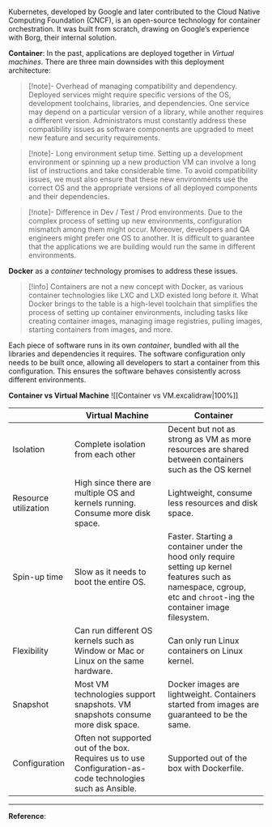 Kubernetes, developed by Google and later contributed to the Cloud Native Computing Foundation (CNCF), is an open-source technology for container orchestration. It was built from scratch, drawing on Google’s experience with Borg, their internal solution.

**Container**: 
In the past, applications are deployed together in *Virtual machines*. There are three main downsides with this deployment architecture:

> [!note]- Overhead of managing compatibility and dependency.
> Deployed services might require specific versions of the OS, development toolchains, libraries, and dependencies. One service may depend on a particular version of a library, while another requires a different version. Administrators must constantly address these compatibility issues as software components are upgraded to meet new feature and security requirements.

> [!note]- Long environment setup time.
> Setting up a development environment or spinning up a new production VM can involve a long list of instructions and take considerable time. To avoid compatibility issues, we must also ensure that these new environments use the correct OS and the appropriate versions of all deployed components and their dependencies.

> [!note]- Difference in Dev / Test / Prod environments. 
> Due to the complex process of setting up new environments, configuration mismatch among them might occur. Moreover, developers and QA engineers might prefer one OS to another. It is difficult to guarantee that the applications we are building would run the same in different environments.

**Docker** as a *container* technology promises to address these issues. 
>[!info] 
>Containers are not a new concept with Docker, as various container technologies like LXC and LXD existed long before it. What Docker brings to the table is a high-level toolchain that simplifies the process of setting up container environments, including tasks like creating container images, managing image registries, pulling images, starting containers from images, and more.

Each piece of software runs in its own *container*, bundled with all the libraries and dependencies it requires. The software configuration only needs to be built once, allowing all developers to start a container from this configuration. This ensures the software behaves consistently across different environments.

**Container vs Virtual Machine**
![[Container vs VM.excalidraw|100%]]

|                      | Virtual Machine                                                                                            | Container                                                                                                                                                           |
| -------------------- | ---------------------------------------------------------------------------------------------------------- | ------------------------------------------------------------------------------------------------------------------------------------------------------------------- |
| Isolation            | Complete isolation from each other                                                                         | Decent but not as strong as VM as more resources are shared between containers such as the OS kernel                                                                |
| Resource utilization | High since there are multiple OS and kernels running. Consume more disk space.                             | Lightweight, consume less resources and disk space.                                                                                                                 |
| Spin-up time         | Slow as it needs to boot the entire OS.                                                                    | Faster. Starting a container under the hood only require setting up kernel features such as namespace, cgroup, etc and `chroot`-ing the container image filesystem. |
| Flexibility          | Can run different OS kernels such as Window or Mac or Linux on the same hardware.                          | Can only run Linux containers on Linux kernel.                                                                                                                      |
| Snapshot             | Most VM technologies support snapshots. VM snapshots consume more disk space.                              | Docker images are lightweight. Containers started from images are guaranteed to be the same.                                                                        |
| Configuration        | Often not supported out of the box. Requires us to use Configuration-as-code technologies such as Ansible. | Supported out of the box with Dockerfile.                                                                                                                           |

---
**Reference**: 